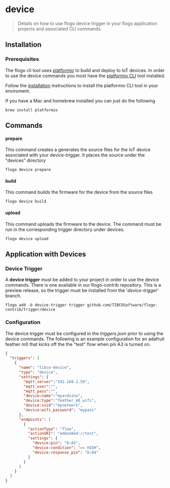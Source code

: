 # device
> Details on how to use flogo device trigger in your flogo application projects and associated CLI commands.

## Installation
### Prerequisites

The flogo cli tool uses [platformio](https://http://platformio.org/) to build and deploy to IoT devices.  In order to use the device commands you most have the [platformio CLI](http://platformio.org/get-started/cli) tool installed.  

Follow the [installation](http://docs.platformio.org/en/stable/installation.html) instructions to install the platformio CLI tool in your enviroment.

If you have a Mac and homebrew installed you can just do the following

    brew install platformio


## Commands
#### prepare
This command creates a generates the source files for the IoT device associated with your device-trigger.  It places the source under the "devices" directory
	
	flogo device prepare

#### build
This command builds the firmware for the device from the source files
	
	flogo device build
	
#### upload
This command uploads the firmware to the device.  The command must be run in the corresponding trigger directory under devices.
	
	flogo device upload
	

## Application with Devices

### Device Trigger

A **device trigger** must be added to your project in order to use the device commands.  There is one available in our flogo-contrib repository.  This is a preview release, so the trigger must be installed from the '*device-trigger*' branch.

```flogo add -b device-trigger trigger github.com/TIBCOSoftware/flogo-contrib/trigger/device```

### Configuration
 
The device trigger must be configured in the *triggers.json* prior to using the device commands. The following is an example configuration for an adafruit feather m0 that kicks off the the "test" flow when pin A3 is turned on.

```json
{
  "triggers": [
    {
      "name": "tibco-device",
      "type": "device",
      "settings": {
        "mqtt_server":"192.168.1.50",
        "mqtt_user":"",
        "mqtt_pass":"",
        "device:name":"myarduino",
        "device:type":"feather_m0_wifi",
        "device:ssid":"mynetwork",
        "device:wifi_password": "mypass"
      },
      "endpoints": [
        {
          "actionType": "flow",
          "actionURI": "embedded://test",
          "settings": {
            "device:pin": "D:A3",
            "device:condition": "== HIGH",
            "device:response_pin": "D:A4"
          }
        }
      ]
    }
  ]
}

```
